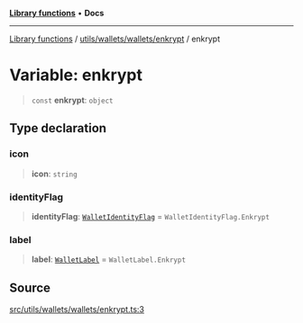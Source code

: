 [**Library functions**](../../../../../README.md) • **Docs**

***

[Library functions](../../../../../modules.md) / [utils/wallets/wallets/enkrypt](../README.md) / enkrypt

# Variable: enkrypt

> `const` **enkrypt**: `object`

## Type declaration

### icon

> **icon**: `string`

### identityFlag

> **identityFlag**: [`WalletIdentityFlag`](../../../types/enumerations/WalletIdentityFlag.md) = `WalletIdentityFlag.Enkrypt`

### label

> **label**: [`WalletLabel`](../../../types/enumerations/WalletLabel.md) = `WalletLabel.Enkrypt`

## Source

[src/utils/wallets/wallets/enkrypt.ts:3](https://github.com/bgd-labs/fe-shared/blob/bcb81f075c57b42adfeb5f3e6c387d13f532f431/src/utils/wallets/wallets/enkrypt.ts#L3)
